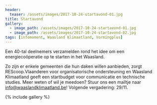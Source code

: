 ```yaml
---
header:
  teaser: /assets/images/2017-10-24-startavond-01.jpg
title: Startavond
gallery:
  - image_path: /assets/images/2017-10-24-startavond-01.jpg
  - image_path: /assets/images/2017-10-24-startavond-02.jpg
tags: [infomoment, Waasland Klimaatland, Vormingplus]
---
```


Een 40-tal deelnemers verzamelden rond het idee om een energiecoöperatie op te
starten in het Waasland.

Zo zijn er enkele gemeenten die hun daken willen aanbieden, zorgt
REScoop.Vlaanderen voor organisatorische ondersteuning en Waasland Klimaatland
geeft een startbudget voor communicatie en technische studies. Meer weten of
wil je meedoen? Stuur ons een mailtje naar info@waaslandklimaatland.be!
Volgende vergadering: 29/11.

{% include gallery %}
